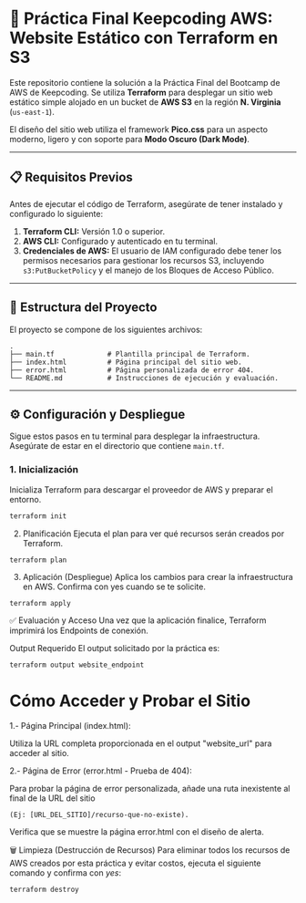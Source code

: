 # 🚀 Práctica Final Keepcoding AWS: Website Estático con Terraform en S3

Este repositorio contiene la solución a la Práctica Final del Bootcamp de AWS de Keepcoding. Se utiliza **Terraform** para desplegar un sitio web estático simple alojado en un bucket de **AWS S3** en la región **N. Virginia** (`us-east-1`).

El diseño del sitio web utiliza el framework **Pico.css** para un aspecto moderno, ligero y con soporte para **Modo Oscuro (Dark Mode)**.

---

## 📋 Requisitos Previos

Antes de ejecutar el código de Terraform, asegúrate de tener instalado y configurado lo siguiente:

1.  **Terraform CLI:** Versión 1.0 o superior.
2.  **AWS CLI:** Configurado y autenticado en tu terminal.
3.  **Credenciales de AWS:** El usuario de IAM configurado debe tener los permisos necesarios para gestionar los recursos S3, incluyendo `s3:PutBucketPolicy` y el manejo de los Bloques de Acceso Público.

---

## 📂 Estructura del Proyecto

El proyecto se compone de los siguientes archivos:

````
.
├── main.tf             # Plantilla principal de Terraform.
├── index.html          # Página principal del sitio web.
├── error.html          # Página personalizada de error 404.
└── README.md           # Instrucciones de ejecución y evaluación.
````

---

## ⚙️ Configuración y Despliegue

Sigue estos pasos en tu terminal para desplegar la infraestructura. Asegúrate de estar en el directorio que contiene `main.tf`.

### 1. Inicialización

Inicializa Terraform para descargar el proveedor de AWS y preparar el entorno.

```bash
terraform init
````

2. Planificación
Ejecuta el plan para ver qué recursos serán creados por Terraform.

````
terraform plan
````

3. Aplicación (Despliegue)
Aplica los cambios para crear la infraestructura en AWS. Confirma con yes cuando se te solicite.

````
terraform apply
````

✅ Evaluación y Acceso
Una vez que la aplicación finalice, Terraform imprimirá los Endpoints de conexión.

Output Requerido
El output solicitado por la práctica es:
````
terraform output website_endpoint
````

# Cómo Acceder y Probar el Sitio

1.- Página Principal (index.html):


  Utiliza la URL completa proporcionada en el output "website_url" para acceder al sitio.

2.- Página de Error (error.html - Prueba de 404):

  Para probar la página de error personalizada, añade una ruta inexistente al final de la URL del sitio 

````
(Ej: [URL_DEL_SITIO]/recurso-que-no-existe).
````

Verifica que se muestre la página error.html con el diseño de alerta.


🗑️ Limpieza (Destrucción de Recursos)
Para eliminar todos los recursos de AWS creados por esta práctica y evitar costos, ejecuta el siguiente comando y confirma con *yes*:

````
terraform destroy
````













